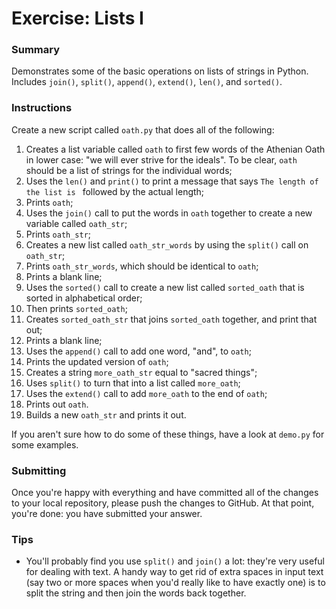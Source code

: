 # Exercise: Lists I

### Summary

Demonstrates some of the basic operations on lists of strings in
Python. Includes `join()`, `split()`, `append()`, `extend()`, `len()`,
and `sorted()`.

### Instructions

Create a new script called `oath.py` that does all of the following:

1. Creates a list variable called `oath` to first few words of the
    Athenian Oath in lower case: "we will ever strive for the ideals".
    To be clear, `oath` should be a list of strings for the individual words;
1. Uses the `len()` and `print()` to print a message that says `The length of the list is ` followed by the actual length;
1. Prints `oath`;
1. Uses the `join()` call to put the words in `oath` together to create a new variable called `oath_str`;
1. Prints `oath_str`;
1. Creates a new list called `oath_str_words` by using the `split()` call on `oath_str`;
1. Prints `oath_str_words`, which should be identical to `oath`;
1. Prints a blank line;  
1. Uses the `sorted()` call to create a new list called `sorted_oath`
   that is sorted in alphabetical order;
1. Then prints `sorted_oath`;
1. Creates `sorted_oath_str` that joins `sorted_oath` together, and print
    that out;
1. Prints a blank line;
1. Uses the `append()` call to add one word, "and", to `oath`;
1. Prints the updated version of `oath`;
1. Creates a string `more_oath_str` equal to "sacred things";
1. Uses `split()` to turn that into a list called `more_oath`;
1. Uses the `extend()` call to add `more_oath` to the end of `oath`;
1. Prints out `oath`.
1. Builds a new `oath_str` and prints it out.

If you aren't sure how to do some of these things, have a look at `demo.py` for some examples.

### Submitting

Once you're happy with everything and have committed all of the changes to
your local repository, please push the changes to GitHub. At that point,
you're done: you have submitted your answer.

### Tips

* You'll probably find you use `split()` and `join()` a lot: they're very useful for dealing with text. A handy way to get rid of extra
spaces in input text (say two or more spaces when you'd really like to have exactly one) is to split the string and then join the words
back together.
